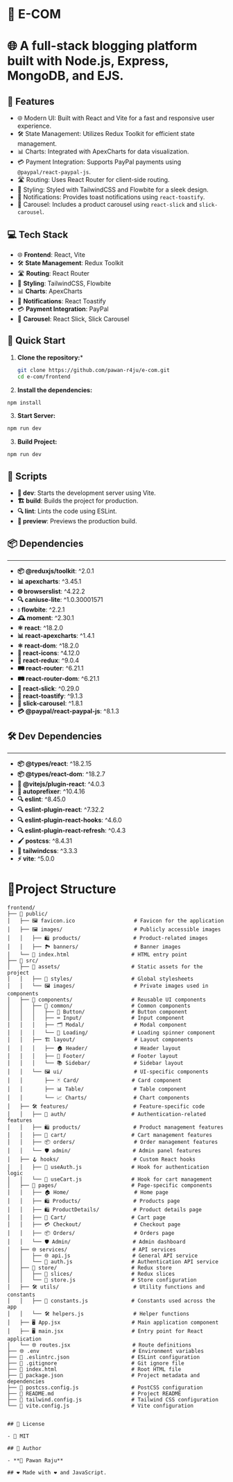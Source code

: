 # 🛒 E-COM

# 🌐 A full-stack blogging platform built with Node.js, Express, MongoDB, and EJS.

## 🚀 Features

- 🌐 Modern UI: Built with React and Vite for a fast and responsive user experience.
- 🛠️ State Management: Utilizes Redux Toolkit for efficient state management.
- 📊 Charts: Integrated with ApexCharts for data visualization.
- 💳 Payment Integration: Supports PayPal payments using `@paypal/react-paypal-js`.
- 🛣️ Routing: Uses React Router for client-side routing.
- 🎨 Styling: Styled with TailwindCSS and Flowbite for a sleek design.
- 🔔 Notifications: Provides toast notifications using `react-toastify`.
- 🎠 Carousel: Includes a product carousel using `react-slick` and `slick-carousel`.

## 💻 Tech Stack

- 🌐 **Frontend**: React, Vite
- 🛠️ **State Management**: Redux Toolkit
- 🛣️ **Routing**: React Router
- 🎨 **Styling**: TailwindCSS, Flowbite
- 📊 **Charts**: ApexCharts
- 🔔 **Notifications**: React Toastify
- 💳 **Payment Integration**: PayPal
- 🎠 **Carousel**: React Slick, Slick Carousel


## 🚀 Quick Start

1. **Clone the repository:***
   ```bash
   git clone https://github.com/pawan-r4ju/e-com.git
   cd e-com/frontend
   ```
2. **Install the dependencies:**
```bash
npm install
```
3. **Start Server:**
```bash
npm run dev
```
3. **Build Project:**
```bash
npm run dev
```


## 📜 Scripts

- **🚀 dev**: Starts the development server using Vite.  
- **🏗️ build**: Builds the project for production.  
- **🔍 lint**: Lints the code using ESLint.  
- **👀 preview**: Previews the production build.


## 📦 Dependencies
---------------
-   **📦 @reduxjs/toolkit**: ^2.0.1
-   **📊 apexcharts**: ^3.45.1
-   **🌐 browserslist**: ^4.22.2
-   **🔍 caniuse-lite**: ^1.0.30001571
-   **💧 flowbite**: ^2.2.1
-   **🕰️ moment**: ^2.30.1
-   **⚛️ react**: ^18.2.0
-   **📊 react-apexcharts**: ^1.4.1
-   **⚛️ react-dom**: ^18.2.0
-   **🔣 react-icons**: ^4.12.0
-   **🔄 react-redux**: ^9.0.4
-   **🛤️ react-router**: ^6.21.1
-   **🛤️ react-router-dom**: ^6.21.1
-   **🚗 react-slick**: ^0.29.0
-   **🍞 react-toastify**: ^9.1.3
-   **🚗 slick-carousel**: ^1.8.1
-   **💳 @paypal/react-paypal-js**: ^8.1.3

## 🛠️ Dev Dependencies
--------------------
-   **📦 @types/react**: ^18.2.15
-   **📦 @types/react-dom**: ^18.2.7
-   **🔧 @vitejs/plugin-react**: ^4.0.3
-   **🎨 autoprefixer**: ^10.4.16
-   **🔍 eslint**: ^8.45.0
-   **🔍 eslint-plugin-react**: ^7.32.2
-   **🔍 eslint-plugin-react-hooks**: ^4.6.0
-   **🔍 eslint-plugin-react-refresh**: ^0.4.3
-   **🖌️ postcss**: ^8.4.31
-   **🎨 tailwindcss**: ^3.3.3
-   **⚡ vite**: ^5.0.0

# 📂Project Structure

```plaintext
frontend/
├── 📂 public/
│   ├── 🖼️ favicon.ico                   # Favicon for the application
│   ├── 🖼️ images/                       # Publicly accessible images
│   │   ├── 🛍️ products/                 # Product-related images
│   │   ├── 🏞️ banners/                  # Banner images
│   └── 📄 index.html                    # HTML entry point
├── 📂 src/
│   ├── 📂 assets/                       # Static assets for the project
│   │   ├── 🎨 styles/                   # Global stylesheets
│   │   └── 🖼️ images/                   # Private images used in components
│   ├── 🧩 components/                   # Reusable UI components
│   │   ├── 🧩 common/                   # Common components
│   │   │   ├── 🔘 Button/               # Button component
│   │   │   ├── ⌨️ Input/                # Input component
│   │   │   ├── 🗂️ Modal/                # Modal component
│   │   │   └── 🔄 Loading/              # Loading spinner component
│   │   ├── 🏗️ layout/                   # Layout components
│   │   │   ├── 🏠 Header/               # Header layout
│   │   │   ├── 🦶 Footer/               # Footer layout
│   │   │   └── 📚 Sidebar/              # Sidebar layout
│   │   └── 🖼️ ui/                       # UI-specific components
│   │       ├── 🃏 Card/                 # Card component
│   │       ├── 📊 Table/                # Table component
│   │       └── 📈 Charts/               # Chart components
│   ├── 🛠️ features/                     # Feature-specific code
│   │   ├── 🔐 auth/                     # Authentication-related features
│   │   ├── 🛍️ products/                 # Product management features
│   │   ├── 🛒 cart/                     # Cart management features
│   │   ├── 📦 orders/                   # Order management features
│   │   └── 🛡️ admin/                    # Admin panel features
│   ├── 🪝 hooks/                        # Custom React hooks
│   │   ├── 🔐 useAuth.js                # Hook for authentication logic
│   │   └── 🛒 useCart.js                # Hook for cart management
│   ├── 📄 pages/                        # Page-specific components
│   │   ├── 🏠 Home/                     # Home page
│   │   ├── 🛍️ Products/                 # Products page
│   │   ├── 🛍️ ProductDetails/           # Product details page
│   │   ├── 🛒 Cart/                     # Cart page
│   │   ├── 💳 Checkout/                 # Checkout page
│   │   ├── 📦 Orders/                   # Orders page
│   │   └── 🛡️ Admin/                    # Admin dashboard
│   ├── 🌐 services/                     # API services
│   │   ├── 🌐 api.js                    # General API service
│   │   └── 🔐 auth.js                   # Authentication API service
│   ├── 🏪 store/                        # Redux store
│   │   ├── 🏪 slices/                   # Redux slices
│   │   └── 🏪 store.js                  # Store configuration
│   ├── 🛠️ utils/                        # Utility functions and constants
│   │   ├── 📜 constants.js              # Constants used across the app
│   │   └── 🛠️ helpers.js                # Helper functions
│   ├── 🖥️ App.jsx                       # Main application component
│   ├── 🖥️ main.jsx                      # Entry point for React application
│   └── 🌐 routes.jsx                    # Route definitions
├── 🌐 .env                              # Environment variables
├── 📄 .eslintrc.json                    # ESLint configuration
├── 📄 .gitignore                        # Git ignore file
├── 📄 index.html                        # Root HTML file
├── 📄 package.json                      # Project metadata and dependencies
├── 📄 postcss.config.js                 # PostCSS configuration
├── 📄 README.md                         # Project README
├── 📄 tailwind.config.js                # Tailwind CSS configuration
└── 📄 vite.config.js                    # Vite configuration


## 📜 License

- 📜 MIT  

## 👤 Author

- **👤 Pawan Raju**  

## ❤️ Made with ❤️ and JavaScript.

